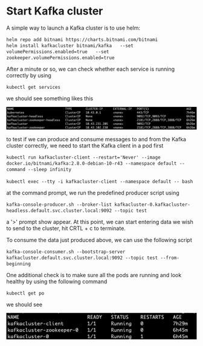 # Start Kafka cluster

A simple way to launch a Kafka cluster is to use helm:

```
helm repo add bitnami https://charts.bitnami.com/bitnami
helm install kafkacluster bitnami/kafka   --set volumePermissions.enabled=true   --set zookeeper.volumePermissions.enabled=true
```

After a minute or so, we can check whether each service is running correctly by using

```
kubectl get services
```

we should see something likes this

![kafka_services](kafka_services.png)

to test if we can produce and consume messages to and from the Kafka cluster correctly, we need to start the Kafka client in a pod first 

```
kubectl run kafkacluster-client --restart='Never' --image docker.io/bitnami/kafka:2.8.0-debian-10-r43 --namespace default --command --sleep infinity
    
kubectl exec --tty -i kafkacluster-client --namespace default -- bash
```

at the command prompt, we run the predefined producer script using

```
kafka-console-producer.sh --broker-list kafkacluster-0.kafkacluster-headless.default.svc.cluster.local:9092 --topic test
```

a '>' prompt show appear. At this point, we can start entering data we wish to send to the cluster, hit CRTL + c to terminate.

To consume the data just produced above, we can use the following script

```
kafka-console-consumer.sh --bootstrap-server kafkacluster.default.svc.cluster.local:9092 --topic test --from-beginning

```

One additional check is to make sure all the pods are running and look healthy by using the following command

```
kubectl get po
```

we should see

![Kafka_pods](Kafka_pods.png)

